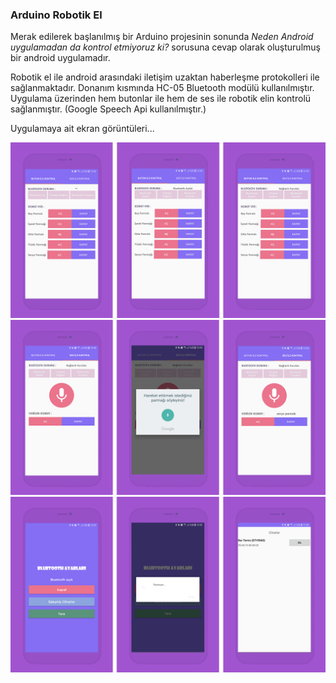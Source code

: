 ### Arduino Robotik El

Merak edilerek başlanılmış bir Arduino projesinin sonunda _Neden Android uygulamadan da kontrol etmiyoruz ki?_ sorusuna cevap olarak oluşturulmuş bir android uygulamadır. 

Robotik el ile android arasındaki iletişim uzaktan haberleşme protokolleri ile sağlanmaktadır. Donanım kısmında HC-05 Bluetooth modülü kullanılmıştır. Uygulama üzerinden hem butonlar ile hem de ses ile robotik elin kontrolü sağlanmıştır. (Google Speech Api kullanılmıştır.)

Uygulamaya ait ekran görüntüleri...

![image1](/screenshots/button-control.png)
![image2](/screenshots/sound-control.png)
![image3](/screenshots/bluetooth-settings.png)